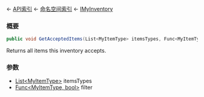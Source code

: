 ← [API索引](Api-Index) ← [命名空间索引](Namespace-Index) ← [IMyInventory](VRage.Game.ModAPI.Ingame.IMyInventory)

### 概要

```csharp
public void GetAcceptedItems(List<MyItemType> itemsTypes, Func<MyItemType, bool> filter = null)
```

Returns all items this inventory accepts.

### 参数

* [List&lt;MyItemType&gt;](https://docs.microsoft.com/en-us/dotnet/api/System.Collections.Generic.List-1?view=netframework-4.6) itemsTypes
* [Func&lt;MyItemType, bool&gt;](https://docs.microsoft.com/en-us/dotnet/api/System.Func-2?view=netframework-4.6) filter
